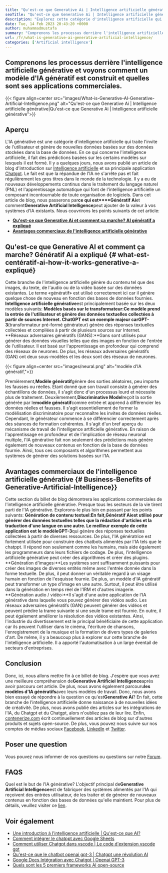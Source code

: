 ```yaml
---
title: "Qu'est-ce que Generative Ai | Intelligence artificielle générative" 
seoTitle: "Qu'est-ce que Generative Ai | Intelligence artificielle générative" 
description: "Explorez cette catégorie d'intelligence artificielle qui génère un contenu unique. Commençons l'article et essayons d'obtenir la réponse Qu'est-ce que l'IA génératrice?" 
date: Tue, 14 Feb 2023 20:43:20 +0000
author: muhammadmustafa
summary: "Comprenons les processus derrière l'intelligence artificielle générative et voyons comment un modèle d'IA génératif est construit et quelles sont ses applications commerciales." 
url: /fr/what-is-generative-ai-generative-artificial-intelligence/
categories: ['Artificial intelligence']
---
```


## Comprenons les processus derrière l'intelligence artificielle générative et voyons comment un modèle d'IA génératif est construit et quelles sont ses applications commerciales.

{{< figure align=center src="images/What-is-Generative-AI-Generative-Artificial-Intelligence.png" alt="Qu'est-ce que Generative Ai | Intelligence artificielle générative|Qu'est-ce que Generative Ai | Intelligence artificielle générative">}}


## Aperçu
L'IA générative est une catégorie d'intelligence artificielle qui traite l'invite de l'utilisateur et génère de nouvelles données basées sur des données stockées dans la base de données. En ce qui concerne l'intelligence artificielle, il fait des prédictions basées sur les certains modèles sur lesquels il est formé. Il y a quelques jours, nous avons publié un article de blog d'introduction sur [Intelligence artificielle][1] et sa principale application [Chatgpt][2]. Le fait est que la répandue de l'IA ne s'arrête pas et fait régulièrement les gros titres dans le monde de la technologie. Il y a eu de nouveaux développements continus dans le traitement du langage naturel (PNL) et l'apprentissage automatique qui font de l'intelligence artificielle un composant incontournable de toute organisation de logiciels. Dans cet article de blog, nous passerons par**ce qui est****Génératif Ai**et comment**Generative Artificial Intelligence**peut ajouter de la valeur à vos systèmes d'IA existants.
Nous couvrirons les points suivants de cet article:
  * [**Qu'est-ce que Generative Ai et comment ça marche? AI génératif a expliqué**][3]
  * [**Avantages commerciaux de l'intelligence artificielle générative**][4]

## Qu'est-ce que Generative AI et comment ça marche? Génératif Ai a expliqué   {# what-est-centératif-ai-how-it-works-generative-a-expliqué}
Cette branche de l'intelligence artificielle génère du contenu tel que des images, du texte, de l'audio ou de la vidéo basée sur des données existantes. Le terme «génératif» est utilisé correctement ici car il génère quelque chose de nouveau en fonction des bases de données fournies.
**Intelligence artificielle générative**est principalement basée sur les deux modèles suivants:
**Modèles basés sur le transformateur:**Ce modèle prend la entrée de l'utilisateur et génère des données textuelles collectées à partir de sources Internet. ChatGPT est un exemple majeur car**GPT-3**(transformateur pré-formé générateur) génère des réponses textuelles collectées et compilées à partir de plusieurs sources sur Internet.
**Réseaux adversaires génératifs (GANS):**Gans sont utilisés pour générer des données visuelles telles que des images en fonction de l'entrée de l'utilisateur. Il est basé sur l'apprentissage en profondeur qui comprend des réseaux de neurones. De plus, les réseaux adversaires génératifs (GAN) ont deux sous-modèles et les deux sont des réseaux de neurones.

{{< figure align=center src="images/neural.png" alt="modèle d'IA génératif,">}}

Premièrement,**Modèle génératif**génère des sorties aléatoires, peu importe les fausses ou réelles. Étant donné que son travail consiste à générer des échantillons de données, il s'agit donc d'un processus lourd et nécessite plus de traitement. Deuxièmement,**Discriminative Model**reçoit la sortie générée par le**modèle génératif**comme entrée et apprend à différencier les données réelles et fausses. Il s'agit essentiellement de former la modélisation discriminatoire pour reconnaître les invites de données réelles. Cependant, le générateur commence à se différencier correctement après des séances de formation cohérentes.
Il s'agit d'un bref aperçu du mécanisme de travail de l'intelligence artificielle générative. En raison de l'apprentissage en profondeur et de l'implication de réseau neuronal multiple, l'IA générative fait non seulement des prédictions mais génère également de nouveaux contenus en fonction de la base de données fournie. Ainsi, tous ces composants et algorithmes permettent aux systèmes de générer des solutions basées sur l'IA.

## Avantages commerciaux de l'intelligence artificielle générative   {# Business-Benefits of Generative-Artificial-Intelligence}}
Cette section du billet de blog démontrera les applications commerciales de l'intelligence artificielle générative. Presque tous les secteurs de la vie tirent parti de l'IA générative. Explorons-le plus loin en passant par les points suivants:
**Génération de contenu textuel:**En fait,**Génératif Ai**est utilisé pour générer des données textuelles telles que la rédaction d'articles et la traduction d'une langue en une autre. Le meilleur exemple de cette application est le modèle**GPT-3**qui génère des réponses textuelles collectées à partir de diverses ressources. De plus, l'IA génératrice est fortement utilisée pour construire des chatbots alimentés par l'IA tels que le chatppt. Il répond non seulement comme les humains, mais aide également les programmeurs dans leurs fichiers de codage. De plus, l'intelligence artificielle générative peut créer des algorithmes et créer des plugins.
**Génération d'images:**Les systèmes sont suffisamment puissants pour créer des images de diverses entités même avec l'entrée donnée dans la forme textuelle. De plus, il peut donner un véritable regard à un visage humain en fonction de l'esquisse fournie. De plus, un modèle d'IA génératif peut transformer un type d'image en une autre. Surtout, il peut être utilisé dans la génération en temps réel de l'IRM et d'autres imagerie.
**Génération audio / vidéo:**Il s'agit d'une autre application de l'IA générative dans laquelle vous pouvez générer des vidéos audio. Les réseaux adversaires génératifs (GAN) peuvent générer des vidéos et peuvent prédire la trame suivante si une seule trame est fournie. En outre, il peut également améliorer la résolution des vidéos existantes. Ainsi, l'industrie du divertissement est le principal bénéficiaire de cette application car ils peuvent l'utiliser dans le cinéma, l'écriture de chansons, l'enregistrement de la musique et la formation de divers types de galeries d'art.
De même, il y a beaucoup plus à explorer sur cette branche de l'intelligence artificielle. Il a apporté l'automatisation à un large éventail de secteurs d'entreprises.

## Conclusion
Donc, ici, nous allons mettre fin à ce billet de blog. J'espère que vous avez une meilleure compréhension de**Generative Artificiel Intelligence**après avoir parcouru cet article. De plus, nous avons également parcouru**les modèles d'IA génératifs**avec leurs modèles de travail. Donc, nous avons bien essayé de répondre à la question ce qu'est**Generative Ai**? En fait, cette branche de l'intelligence artificielle donne naissance à de nouvelles idées de créativité. De plus, nous avons publié des articles sur les intégrations de l'IA, du Chatgpt et du Chatgpt, alors n'oubliez pas de leur lire.
Enfin, [contenerize.com][5] écrit continuellement des articles de blog sur d'autres produits et sujets open-source. De plus, vous pouvez nous suivre sur nos comptes de médias sociaux [Facebook][6], [LinkedIn][7] et [Twitter][8].

## Poser une question
Vous pouvez nous informer de vos questions ou questions sur notre [Forum][9].

## FAQS
Quel est le but de l'IA générative?
L'objectif principal de**Generative Artificial Intelligence**est de fabriquer des systèmes alimentés par l'IA qui reçoivent des entrées utilisateur, de les traiter et de générer de nouveaux contenus en fonction des bases de données qu'elle maintient. Pour plus de détails, veuillez visiter ce [lien][3].

## Voir également
  * [Une introduction à l'intelligence artificielle | Qu'est-ce que AI?][1]
  * [Comment intégrer le chatppt avec Google Sheets][10]
  * [Comment utiliser Chatgpt dans vscode | Le code d'extension vscode gpt][11]
  * [Qu'est-ce que le chatbot openai gpt-3 | Chatgpt une révolution AI][2]
  * [Google Docs Intégration avec Chatgpt | Openai GPT-3][12]
  * [Quels sont les 5 premiers frameworks AI open-source][13]

  
[1]: https://blog.containerize.com/artificial-intelligence/an-introduction-to-artificial-intelligence-what-is-ai/
[2]: https://blog.containerize.com/artificial-intelligence/what-is-openai-chatbot-gpt-3-chatgpt-an-ai-revolution/
[3]: #What-is-Generative-AI-how-it-works-Generative-AI-explained
[4]: #Business-benefits-of-Generative-Artificial-Intelligence
[5]: https://www.containerize.com/
[6]: https://web.facebook.com/containerize
[7]: https://www.linkedin.com/company/containerize/
[8]: https://twitter.com/containerize_co
[9]: https://forum.containerize.com/
[10]: https://blog.containerize.com/artificial-intelligence/integrate-chatgpt-with-google-sheets/
[11]: https://blog.containerize.com/artificial-intelligence/how-to-use-chatgpt-in-vscode-the-vscode-extension-codegpt/
[12]: https://blog.containerize.com/artificial-intelligence/google-docs-integration-with-chatgpt/
[13]: https://blog.containerize.com/artificial-intelligence/top-5-open-source-ai-frameworks/
